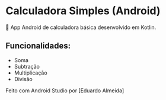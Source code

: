 # Calculadora Simples (Android)

🧮 App Android de calculadora básica desenvolvido em Kotlin.

## Funcionalidades:
- Soma
- Subtração
- Multiplicação
- Divisão

Feito com Android Studio por [Eduardo Almeida]
